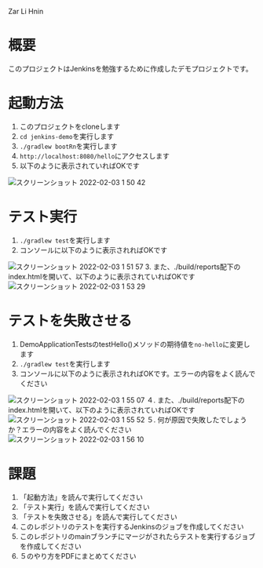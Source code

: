 Zar Li Hnin
# 概要
このプロジェクトはJenkinsを勉強するために作成したデモプロジェクトです。

# 起動方法
1. このプロジェクトをcloneします
2. `cd jenkins-demo`を実行します
3. `./gradlew bootRn`を実行します
4. `http://localhost:8080/hello`にアクセスします
5. 以下のように表示されていればOKです

<img width="５００" alt="スクリーンショット 2022-02-03 1 50 42" src="https://user-images.githubusercontent.com/62045457/152199278-e1cc943e-1bbd-49de-8fdf-3867ed7ad4b4.png">

# テスト実行
1. `./gradlew test`を実行します
2. コンソールに以下のように表示されればOKです
<img width="５００" alt="スクリーンショット 2022-02-03 1 51 57" src="https://user-images.githubusercontent.com/62045457/152199460-536fafa9-a811-43f7-98e7-032d92891112.png">
3. また、./build/reports配下のindex.htmlを開いて、以下のように表示されていればOKです
<img width="５００" alt="スクリーンショット 2022-02-03 1 53 29" src="https://user-images.githubusercontent.com/62045457/152199736-aeda582b-e79d-4735-a8bd-fdda8b48b295.png">

# テストを失敗させる
1. DemoApplicationTestsのtestHello()メソッドの期待値を`no-hello`に変更します
2. `./gradlew test`を実行します
3. コンソールに以下のように表示されればOKです。エラーの内容をよく読んでください
<img width="５００" alt="スクリーンショット 2022-02-03 1 55 07" src="https://user-images.githubusercontent.com/62045457/152200031-2794c50c-f72d-4e6c-bd0a-27d5a4288fb0.png">
４. また、./build/reports配下のindex.htmlを開いて、以下のように表示されていればOKです
<img width="５００" alt="スクリーンショット 2022-02-03 1 55 52" src="https://user-images.githubusercontent.com/62045457/152200187-6bf82fe4-ed8a-4c0a-83b7-a47701f64ba2.png">
５. 何が原因で失敗したでしょうか？エラーの内容をよく読んでください
<img width="５００" alt="スクリーンショット 2022-02-03 1 56 10" src="https://user-images.githubusercontent.com/62045457/152200246-1922585f-b159-4404-81df-b8359c4d7ba7.png">

# 課題
1. 「起動方法」を読んで実行してください
2. 「テスト実行」を読んで実行してください
3. 「テストを失敗させる」を読んで実行してください
4. このレポジトリのテストを実行するJenkinsのジョブを作成してください
5. このレポジトリのmainブランチにマージがされたらテストを実行するジョブを作成してください
6. ５のやり方をPDFにまとめてください
